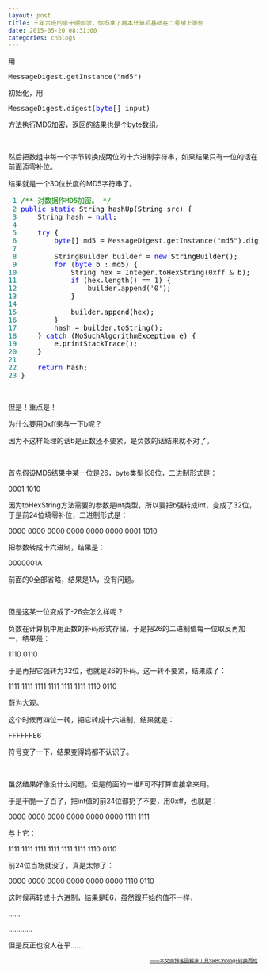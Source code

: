 ```yaml
---
layout: post
title: 三年六班的李子明同学，你妈拿了两本计算机基础在二号树上等你
date: 2015-05-20 08:31:00
categories: cnblogs
---
```


<p>用</p>
<div class="cnblogs_code">
<pre>MessageDigest.getInstance("md5")</pre>
</div>
<p>初始化，用</p>
<div class="cnblogs_code">
<pre>MessageDigest.digest(<span style="color: #0000ff;">byte</span>[] input)</pre>
</div>
<p>方法执行MD5加密，返回的结果也是个byte数组。</p>
<p>&nbsp;</p>
<p>然后把数组中每一个字节转换成两位的十六进制字符串，如果结果只有一位的话在前面添零补位。</p>
<p>结果就是一个30位长度的MD5字符串了。</p>
<div class="cnblogs_code">
<pre><span style="color: #008080;"> 1</span> <span style="color: #008000;">/**</span><span style="color: #008000;"> 对数据作MD5加密。 </span><span style="color: #008000;">*/</span>
<span style="color: #008080;"> 2</span> <span style="color: #0000ff;">public</span> <span style="color: #0000ff;">static</span><span style="color: #000000;"> String hashUp(String src) {
</span><span style="color: #008080;"> 3</span>     String hash = <span style="color: #0000ff;">null</span><span style="color: #000000;">;
</span><span style="color: #008080;"> 4</span> 
<span style="color: #008080;"> 5</span>     <span style="color: #0000ff;">try</span><span style="color: #000000;"> {
</span><span style="color: #008080;"> 6</span>         <span style="color: #0000ff;">byte</span>[] md5 = MessageDigest.getInstance("md5"<span style="color: #000000;">).digest(src.getBytes());
</span><span style="color: #008080;"> 7</span> 
<span style="color: #008080;"> 8</span>         StringBuilder builder = <span style="color: #0000ff;">new</span><span style="color: #000000;"> StringBuilder();
</span><span style="color: #008080;"> 9</span>         <span style="color: #0000ff;">for</span> (<span style="color: #0000ff;">byte</span><span style="color: #000000;"> b : md5) {
</span><span style="color: #008080;">10</span>             String hex = Integer.toHexString(0xff &amp;<span style="color: #000000;"> b);
</span><span style="color: #008080;">11</span>             <span style="color: #0000ff;">if</span> (hex.length() == 1<span style="color: #000000;">) {
</span><span style="color: #008080;">12</span>                 builder.append('0'<span style="color: #000000;">);
</span><span style="color: #008080;">13</span> <span style="color: #000000;">            }
</span><span style="color: #008080;">14</span> 
<span style="color: #008080;">15</span> <span style="color: #000000;">            builder.append(hex);
</span><span style="color: #008080;">16</span> <span style="color: #000000;">        }
</span><span style="color: #008080;">17</span>         hash =<span style="color: #000000;"> builder.toString();
</span><span style="color: #008080;">18</span>     } <span style="color: #0000ff;">catch</span><span style="color: #000000;"> (NoSuchAlgorithmException e) {
</span><span style="color: #008080;">19</span> <span style="color: #000000;">        e.printStackTrace();
</span><span style="color: #008080;">20</span> <span style="color: #000000;">    }
</span><span style="color: #008080;">21</span> 
<span style="color: #008080;">22</span>     <span style="color: #0000ff;">return</span><span style="color: #000000;"> hash;
</span><span style="color: #008080;">23</span> }</pre>
</div>
<p>&nbsp;</p>
<p>但是！重点是！</p>
<p>为什么要用0xff来与一下b呢？</p>
<p>因为不这样处理的话b是正数还不要紧，是负数的话结果就不对了。</p>
<p>&nbsp;</p>
<p>首先假设MD5结果中某一位是26，byte类型长8位，二进制形式是：</p>
<p>0001 1010</p>
<p>因为toHexString方法需要的参数是int类型，所以要把b强转成int，变成了32位，于是前24位填零补位，二进制形式是：</p>
<p>0000 0000 0000 0000 0000 0000 0001 1010</p>
<p>把参数转成十六进制，结果是：</p>
<p>0000001A</p>
<p>前面的0全部省略，结果是1A，没有问题。</p>
<p>&nbsp;</p>
<p>但是这某一位变成了-26会怎么样呢？</p>
<p>负数在计算机中用正数的补码形式存储，于是把26的二进制值每一位取反再加一，结果是：</p>
<p>1110 0110</p>
<p>于是再把它强转为32位，也就是26的补码。这一转不要紧，结果成了：</p>
<p>1111 1111 1111 1111 1111 1111 1110 0110</p>
<p>蔚为大观。</p>
<p>这个时候再四位一转，把它转成十六进制，结果就是：</p>
<p>FFFFFFE6</p>
<p>符号变了一下，结果变得妈都不认识了。</p>
<p>&nbsp;</p>
<p>虽然结果好像没什么问题，但是前面的一堆F可不打算直接拿来用。</p>
<p>于是干脆一了百了，把int值的前24位都扔了不要，用0xff，也就是：</p>
<p>0000 0000 0000 0000 0000 0000 1111 1111</p>
<p>与上它：</p>
<p>1111 1111 1111 1111 1111 1111 1110 0110</p>
<p>前24位当场就没了，真是太惨了：</p>
<p>0000 0000 0000 0000 0000 0000 1110 0110</p>
<p>这时候再转成十六进制，结果是E6，虽然跟开始的值不一样，</p>
<p>&hellip;&hellip;</p>
<p>&hellip;&hellip;&hellip;&hellip;</p>
<p>但是反正也没人在乎&hellip;&hellip;</p>

<div align=right><a href="https://github.com/mlxy/SRBCnblogs"><font size=1>——本文由博客园搬家工具SRBCnblogs转换而成</font></a></div>